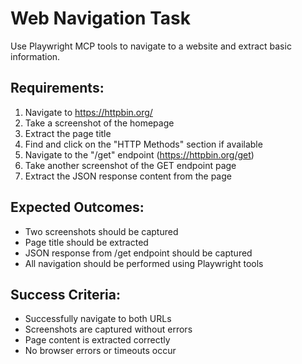 # Web Navigation Task

Use Playwright MCP tools to navigate to a website and extract basic information.

## Requirements:

1. Navigate to https://httpbin.org/
2. Take a screenshot of the homepage
3. Extract the page title
4. Find and click on the "HTTP Methods" section if available
5. Navigate to the "/get" endpoint (https://httpbin.org/get)
6. Take another screenshot of the GET endpoint page
7. Extract the JSON response content from the page

## Expected Outcomes:

- Two screenshots should be captured
- Page title should be extracted
- JSON response from /get endpoint should be captured
- All navigation should be performed using Playwright tools

## Success Criteria:

- Successfully navigate to both URLs
- Screenshots are captured without errors
- Page content is extracted correctly
- No browser errors or timeouts occur
